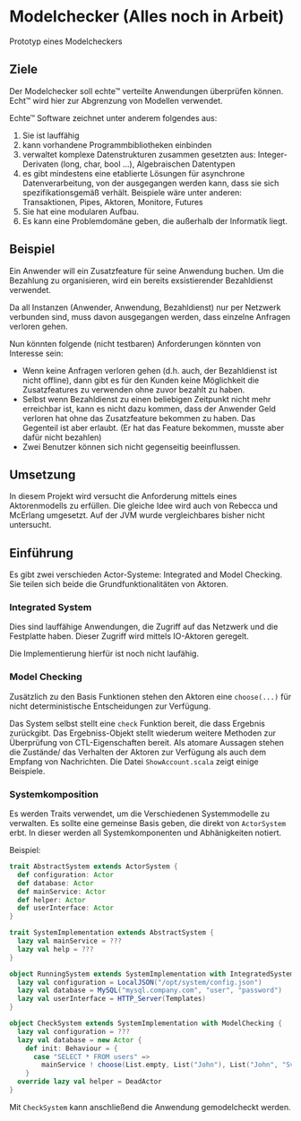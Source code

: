 # Modelchecker (Alles noch in Arbeit)

Prototyp eines Modelcheckers

## Ziele

Der Modelchecker soll echte™ verteilte Anwendungen überprüfen können. Echt™ wird hier zur Abgrenzung von Modellen verwendet.

Echte™ Software zeichnet unter anderem folgendes aus:

1. Sie ist lauffähig
2. kann vorhandene Programmbibliotheken einbinden
3. verwaltet komplexe Datenstrukturen zusammen gesetzten aus: Integer-Derivaten (long, char, bool ...), Algebraischen Datentypen
4. es gibt mindestens eine etablierte Lösungen für asynchrone Datenverarbeitung, von der ausgegangen werden kann, dass sie sich spezifikationsgemäß verhält. Beispiele wäre unter anderen: Transaktionen, Pipes, Aktoren, Monitore, Futures
5. Sie hat eine modularen Aufbau.
6. Es kann eine Problemdomäne geben, die außerhalb der Informatik liegt.

## Beispiel

Ein Anwender will ein Zusatzfeature für seine Anwendung buchen. Um die Bezahlung zu organisieren, wird ein bereits exsistierender Bezahldienst verwendet.

Da all Instanzen (Anwender, Anwendung, Bezahldienst) nur per Netzwerk verbunden sind, muss davon ausgegangen werden, dass einzelne Anfragen verloren gehen.

Nun könnten folgende (nicht testbaren) Anforderungen könnten von Interesse sein:
* Wenn keine Anfragen verloren gehen (d.h. auch, der Bezahldienst ist nicht offline), dann gibt es für den Kunden keine Möglichkeit die Zusatzfeatures zu verwenden ohne zuvor bezahlt zu haben.
* Selbst wenn Bezahldienst zu einen beliebigen Zeitpunkt nicht mehr erreichbar ist, kann es nicht dazu kommen, dass der Anwender Geld verloren hat ohne das Zusatzfeature bekommen zu haben. Das Gegenteil ist aber erlaubt. (Er hat das Feature bekommen, musste aber dafür nicht bezahlen)
* Zwei Benutzer können sich nicht gegenseitig beeinflussen.

## Umsetzung

In diesem Projekt wird versucht die Anforderung mittels eines Aktorenmodells zu erfüllen. Die gleiche Idee wird auch von Rebecca und McErlang umgesetzt. Auf der JVM wurde vergleichbares bisher nicht untersucht.

## Einführung

Es gibt zwei verschieden Actor-Systeme: Integrated and Model Checking. Sie teilen sich beide die Grundfunktionalitäten von Aktoren.
  
### Integrated System

Dies sind lauffähige Anwendungen, die Zugriff auf das Netzwerk und die Festplatte haben. Dieser Zugriff wird mittels IO-Aktoren geregelt.

Die Implementierung hierfür ist noch nicht laufähig.

### Model Checking

Zusätzlich zu den Basis Funktionen stehen den Aktoren eine ```choose(...)``` für nicht deterministische Entscheidungen zur Verfügung.

Das System selbst stellt eine ```check``` Funktion bereit, die dass Ergebnis zurückgibt. Das Ergebniss-Objekt stellt wiederum weitere Methoden zur Überprüfung von CTL-Eigenschaften bereit. Als atomare Aussagen stehen die Zustände/ das Verhalten der Aktoren zur Verfügung als auch dem Empfang von Nachrichten. Die Datei ```ShowAccount.scala``` zeigt einige Beispiele.

### Systemkomposition

Es werden Traits verwendet, um die Verschiedenen Systemmodelle zu verwalten. Es sollte eine gemeinse Basis geben, die direkt von ```ActorSystem``` erbt. In dieser werden all Systemkomponenten und Abhänigkeiten notiert.

Beispiel:
```scala
trait AbstractSystem extends ActorSystem {
  def configuration: Actor
  def database: Actor
  def mainService: Actor
  def helper: Actor
  def userInterface: Actor
}

trait SystemImplementation extends AbstractSystem {
  lazy val mainService = ???
  lazy val help = ???
}

object RunningSystem extends SystemImplementation with IntegratedSystem {
  lazy val configuration = LocalJSON("/opt/system/config.json")
  lazy val database = MySQL("mysql.company.com", "user", "password")
  lazy val userInterface = HTTP_Server(Templates)
}

object CheckSystem extends SystemImplementation with ModelChecking {
  lazy val configuration = ???
  lazy val database = new Actor {
    def init: Behaviour = {
      case "SELECT * FROM users" =>
        mainService ! choose(List.empty, List("John"), List("John", "Sven"))
    }
  override lazy val helper = DeadActor
}
```
Mit ```CheckSystem``` kann anschließend die Anwendung gemodelcheckt werden.